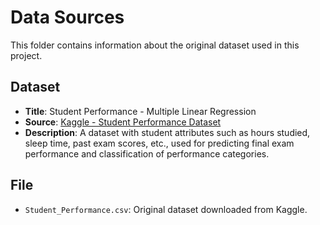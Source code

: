 # Data Sources

This folder contains information about the original dataset used in this project.

## Dataset

- **Title**: Student Performance - Multiple Linear Regression
- **Source**: [Kaggle - Student Performance Dataset](https://www.kaggle.com/datasets/nikhil7280/student-performance-multiple-linear-regression)
- **Description**: A dataset with student attributes such as hours studied, sleep time, past exam scores, etc., used for predicting final exam performance and classification of performance categories.

## File

- `Student_Performance.csv`: Original dataset downloaded from Kaggle.
